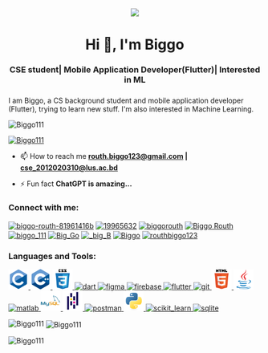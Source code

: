 

<div align="center">
<img src="https://lmichelin.fr/content/images/2019/05/5c1bb7dd5e7cc9678fcdc39f_Hello-World-Header.png" align="center" style="width: 60%" />
</div>  
  

<h1 align="center">Hi 👋, I'm Biggo</h1>
<h3 align="center">CSE student| Mobile Application Developer(Flutter)| Interested in ML</h3>

### <div align="center">
  I am Biggo, a CS background student and mobile application developer (Flutter), trying to learn new stuff. I'm also interested in Machine Learning. </div>

<p align="left"> <img src="https://komarev.com/ghpvc/?username=biggo111&label=Profile%20views&color=0e75b6&style=flat" alt="Biggo111" /> </p>

<p align="left"> <a href="https://github.com/ryo-ma/github-profile-trophy"><img src="https://github-profile-trophy.vercel.app/?username=Biggo111" alt="Biggo111" /></a> </p>

- 📫 How to reach me **routh.biggo123@gmail.com | cse_2012020310@lus.ac.bd**

- ⚡ Fun fact **ChatGPT is amazing...**

<h3 align="left">Connect with me:</h3>
<p align="left">
<a href="https://linkedin.com/in/biggo-routh-81961416b" target="blank"><img align="center" src="https://raw.githubusercontent.com/rahuldkjain/github-profile-readme-generator/master/src/images/icons/Social/linked-in-alt.svg" alt="biggo-routh-81961416b" height="30" width="40" /></a>
<a href="https://stackoverflow.com/users/19965632" target="blank"><img align="center" src="https://raw.githubusercontent.com/rahuldkjain/github-profile-readme-generator/master/src/images/icons/Social/stack-overflow.svg" alt="19965632" height="30" width="40" /></a>
<a href="https://kaggle.com/biggorouth" target="blank"><img align="center" src="https://raw.githubusercontent.com/rahuldkjain/github-profile-readme-generator/master/src/images/icons/Social/kaggle.svg" alt="biggorouth" height="30" width="40" /></a>
<a href="[https://fb.com/Biggo Routh]" target="blank"><img align="center" src="https://raw.githubusercontent.com/rahuldkjain/github-profile-readme-generator/master/src/images/icons/Social/facebook.svg" alt="Biggo Routh" height="30" width="40" /></a>
<a href="https://www.codechef.com/users/biggo_111" target="blank"><img align="center" src="https://cdn.jsdelivr.net/npm/simple-icons@3.1.0/icons/codechef.svg" alt="biggo_111" height="30" width="40" /></a>
<a href="https://codeforces.com/profile/Big_Go" target="blank"><img align="center" src="https://raw.githubusercontent.com/rahuldkjain/github-profile-readme-generator/master/src/images/icons/Social/codeforces.svg" alt="Big_Go" height="30" width="40" /></a>
<a href="https://codeforces.com/profile/_big_B" target="blank"><img align="center" src="https://raw.githubusercontent.com/rahuldkjain/github-profile-readme-generator/master/src/images/icons/Social/codeforces.svg" alt="_big_B" height="30" width="40" /></a>
<a href="https://www.leetcode.com/Biggo" target="blank"><img align="center" src="https://raw.githubusercontent.com/rahuldkjain/github-profile-readme-generator/master/src/images/icons/Social/leet-code.svg" alt="Biggo" height="30" width="40" /></a>
<a href="https://auth.geeksforgeeks.org/user/routhbiggo123" target="blank"><img align="center" src="https://raw.githubusercontent.com/rahuldkjain/github-profile-readme-generator/master/src/images/icons/Social/geeks-for-geeks.svg" alt="routhbiggo123" height="30" width="40" /></a>
</p>

<h3 align="left">Languages and Tools:</h3>
<p align="left"> <a href="https://www.cprogramming.com/" target="_blank" rel="noreferrer"> <img src="https://raw.githubusercontent.com/devicons/devicon/master/icons/c/c-original.svg" alt="c" width="40" height="40"/> </a> <a href="https://www.w3schools.com/cpp/" target="_blank" rel="noreferrer"> <img src="https://raw.githubusercontent.com/devicons/devicon/master/icons/cplusplus/cplusplus-original.svg" alt="cplusplus" width="40" height="40"/> </a> <a href="https://www.w3schools.com/css/" target="_blank" rel="noreferrer"> <img src="https://raw.githubusercontent.com/devicons/devicon/master/icons/css3/css3-original-wordmark.svg" alt="css3" width="40" height="40"/> </a> <a href="https://dart.dev" target="_blank" rel="noreferrer"> <img src="https://www.vectorlogo.zone/logos/dartlang/dartlang-icon.svg" alt="dart" width="40" height="40"/> </a> <a href="https://www.figma.com/" target="_blank" rel="noreferrer"> <img src="https://www.vectorlogo.zone/logos/figma/figma-icon.svg" alt="figma" width="40" height="40"/> </a> <a href="https://firebase.google.com/" target="_blank" rel="noreferrer"> <img src="https://www.vectorlogo.zone/logos/firebase/firebase-icon.svg" alt="firebase" width="40" height="40"/> </a> <a href="https://flutter.dev" target="_blank" rel="noreferrer"> <img src="https://www.vectorlogo.zone/logos/flutterio/flutterio-icon.svg" alt="flutter" width="40" height="40"/> </a> <a href="https://git-scm.com/" target="_blank" rel="noreferrer"> <img src="https://www.vectorlogo.zone/logos/git-scm/git-scm-icon.svg" alt="git" width="40" height="40"/> </a> <a href="https://www.w3.org/html/" target="_blank" rel="noreferrer"> <img src="https://raw.githubusercontent.com/devicons/devicon/master/icons/html5/html5-original-wordmark.svg" alt="html5" width="40" height="40"/> </a> <a href="https://www.java.com" target="_blank" rel="noreferrer"> <img src="https://raw.githubusercontent.com/devicons/devicon/master/icons/java/java-original.svg" alt="java" width="40" height="40"/> </a> <a href="https://www.mathworks.com/" target="_blank" rel="noreferrer"> <img src="https://upload.wikimedia.org/wikipedia/commons/2/21/Matlab_Logo.png" alt="matlab" width="40" height="40"/> </a> <a href="https://www.mysql.com/" target="_blank" rel="noreferrer"> <img src="https://raw.githubusercontent.com/devicons/devicon/master/icons/mysql/mysql-original-wordmark.svg" alt="mysql" width="40" height="40"/> </a> <a href="https://pandas.pydata.org/" target="_blank" rel="noreferrer"> <img src="https://raw.githubusercontent.com/devicons/devicon/2ae2a900d2f041da66e950e4d48052658d850630/icons/pandas/pandas-original.svg" alt="pandas" width="40" height="40"/> </a> <a href="https://postman.com" target="_blank" rel="noreferrer"> <img src="https://www.vectorlogo.zone/logos/getpostman/getpostman-icon.svg" alt="postman" width="40" height="40"/> </a> <a href="https://www.python.org" target="_blank" rel="noreferrer"> <img src="https://raw.githubusercontent.com/devicons/devicon/master/icons/python/python-original.svg" alt="python" width="40" height="40"/> </a> <a href="https://scikit-learn.org/" target="_blank" rel="noreferrer"> <img src="https://upload.wikimedia.org/wikipedia/commons/0/05/Scikit_learn_logo_small.svg" alt="scikit_learn" width="40" height="40"/> </a> <a href="https://www.sqlite.org/" target="_blank" rel="noreferrer"> <img src="https://www.vectorlogo.zone/logos/sqlite/sqlite-icon.svg" alt="sqlite" width="40" height="40"/> </a> </p>

<p><img align="left" src="https://github-readme-stats.vercel.app/api/top-langs?username=Biggo111&show_icons=true&locale=en&layout=compact" alt="Biggo111" /></p>

<p>&nbsp;<img align="center" src="https://github-readme-stats.vercel.app/api?username=Biggo111&show_icons=true&locale=en" alt="Biggo111" /></p>

<p><img align="center" src="https://github-readme-streak-stats.herokuapp.com/?user=Biggo111&" alt="Biggo111" /></p>

